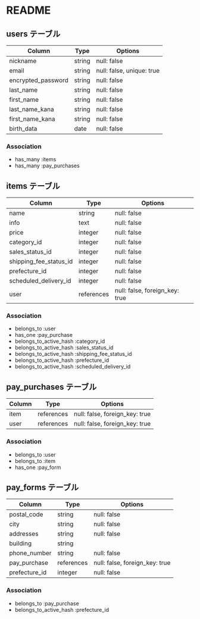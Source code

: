 # README

## users テーブル

| Column             | Type    | Options                        |
| ------------------ | ------  | -----------                    |
| nickname           | string  | null: false                    |
| email              | string  | null: false, unique: true      |
| encrypted_password | string  | null: false                    |
| last_name          | string  | null: false                    |
| first_name         | string  | null: false                    |
| last_name_kana     | string  | null: false                    |
| first_name_kana    | string  | null: false                    |
| birth_data         | date    | null: false                    |

### Association

- has_many :items
- has_many :pay_purchases

## items テーブル

| Column                 | Type       | Options                        |
| ------------------     | ------     | -----------                    |
| name                   | string     | null: false                    |
| info                   | text       | null: false                    |
| price                  | integer    | null: false                    |
| category_id            | integer    | null: false                    |
| sales_status_id        | integer    | null: false                    |
| shipping_fee_status_id | integer    | null: false                    |
| prefecture_id          | integer    | null: false                    |
| scheduled_delivery_id  | integer    | null: false                    |
| user                   | references | null: false, foreign_key: true |

### Association

- belongs_to :user
- has_one :pay_purchase
- belongs_to_active_hash :category_id
- belongs_to_active_hash :sales_status_id
- belongs_to_active_hash :shipping_fee_status_id
- belongs_to_active_hash :prefecture_id
- belongs_to_active_hash :scheduled_delivery_id

## pay_purchases テーブル
| Column        | Type       | Options                        |
| ------------- | -------    | ------------------------------ |
| item          | references | null: false, foreign_key: true |
| user          | references | null: false, foreign_key: true |

### Association

- belongs_to :user
- belongs_to :item
- has_one :pay_form

## pay_forms テーブル

| Column             | Type       | Options                        |
| ------------------ | ------     | -----------                    |
| postal_code        | string     | null: false                    |
| city               | string     | null: false                    |
| addresses          | string     | null: false                    |
| building           | string     |                                |
| phone_number       | string     | null: false                    |
| pay_purchase       | references | null: false, foreign_key: true |
| prefecture_id      | integer    | null: false                    |


### Association

- belongs_to :pay_purchase
- belongs_to_active_hash :prefecture_id
